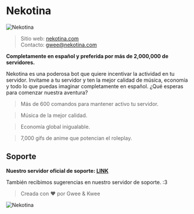 # Nekotina

![Nekotina](https://i.imgur.com/KVxuj8Z.png)

> Sitio web: [nekotina.com](https://nekotina.com)  
Contacto: gwee@nekotina.com

**Completamente en español y preferida por más de 2,000,000 de servidores.**

Nekotina es una poderosa bot que quiere incentivar la actividad en tu servidor.
Invitame a tu servidor y ten la mejor calidad de música, economía y todo lo que puedas imaginar completamente en español. ¿Qué esperas para comenzar nuestra aventura?

> Más de 600 comandos para mantener activo tu servidor.

> Música de la mejor calidad.

> Economía global inigualable.

> 7,000 gifs de anime que potencian el roleplay.

## Soporte
**Nuestro servidor oficial de soporte: [LINK](https://discord.com/invite/nekotina)**

También recibimos sugerencias en nuestro servidor de soporte. :3

> Creada con ❤️ por Gwee & Kwee 

![Nekotina](https://cdn.discordapp.com/attachments/644484615167541261/880624757261881414/nekotina_dango.gif)
